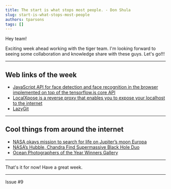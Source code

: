 ```yaml
---
title: The start is what stops most people. - Don Shula
slug: start-is-what-stops-most-people
authors: tparsons
tags: []
---
```

Hey team!

Exciting week ahead working with the tiger team. I'm looking forward to seeing some collaboration and knowledge share with these guys. Let's go!!!
<!-- truncate -->

---

## Web links of the week

- [JavaScript API for face detection and face recognition in the browser implemented on top of the tensorflow.js core API](https://justadudewhohacks.github.io/face-api.js/docs/index.html)
- [LocalXpose is a reverse proxy that enables you to expose your localhost to the internet](https://localxpose.io/)
- [LazyGit](https://github.com/jesseduffield/lazygit)

---

## Cool things from around the internet

- [NASA okays mission to search for life on Jupiter’s moon Europa](https://www.nature.com/articles/d41586-024-02939-9)
- [NASA’s Hubble, Chandra Find Supermassive Black Hole Duo](https://science.nasa.gov/missions/hubble/nasas-hubble-chandra-find-supermassive-black-hole-duo/)
- [Ocean Photographers of the Year Winners Gallery](https://oceanographicmagazine.com/winners-gallery/?winners_category=human-connection)

---

That's it for now! Have a great week.

---

Issue #9
